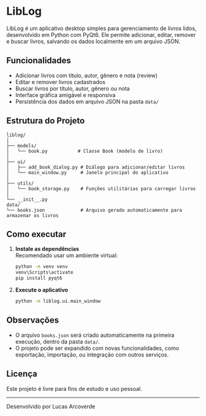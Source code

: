 # LibLog

LibLog é um aplicativo desktop simples para gerenciamento de livros lidos, desenvolvido em Python com PyQt6. Ele permite adicionar, editar, remover e buscar livros, salvando os dados localmente em um arquivo JSON.

## Funcionalidades

- Adicionar livros com título, autor, gênero e nota (review)
- Editar e remover livros cadastrados
- Buscar livros por título, autor, gênero ou nota
- Interface gráfica amigável e responsiva
- Persistência dos dados em arquivo JSON na pasta `data/`

## Estrutura do Projeto

```
liblog/
│
├── models/
│   └── book.py           # Classe Book (modelo de livro)
│
├── ui/
│   ├── add_book_dialog.py # Diálogo para adicionar/editar livros
│   └── main_window.py     # Janela principal do aplicativo
│
├── utils/
│   └── book_storage.py    # Funções utilitárias para carregar livros
│
└── __init__.py
data/
└── books.json             # Arquivo gerado automaticamente para armazenar os livros
```

## Como executar

1. **Instale as dependências**  
   Recomendado usar um ambiente virtual:
   ```bash
   python -m venv venv
   venv\Scripts\activate
   pip install pyqt6
   ```

2. **Execute o aplicativo**
   ```bash
   python -m liblog.ui.main_window
   ```

## Observações

- O arquivo `books.json` será criado automaticamente na primeira execução, dentro da pasta `data/`.
- O projeto pode ser expandido com novas funcionalidades, como exportação, importação, ou integração com outros serviços.

## Licença

Este projeto é livre para fins de estudo e uso pessoal.

---
Desenvolvido por Lucas Arcoverde
